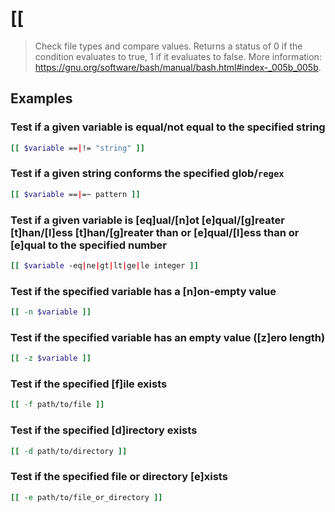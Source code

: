 # [[

> Check file types and compare values. Returns a status of 0 if the condition evaluates to true, 1 if it evaluates to false. More information: <https://gnu.org/software/bash/manual/bash.html#index-_005b_005b>.

## Examples

### Test if a given variable is equal/not equal to the specified string

```bash
[[ $variable ==|!= "string" ]]
```

### Test if a given string conforms the specified glob/`regex`

```bash
[[ $variable ==|=~ pattern ]]
```

### Test if a given variable is [eq]ual/[n]ot [e]qual/[g]reater [t]han/[l]ess [t]han/[g]reater than or [e]qual/[l]ess than or [e]qual to the specified number

```bash
[[ $variable -eq|ne|gt|lt|ge|le integer ]]
```

### Test if the specified variable has a [n]on-empty value

```bash
[[ -n $variable ]]
```

### Test if the specified variable has an empty value ([z]ero length)

```bash
[[ -z $variable ]]
```

### Test if the specified [f]ile exists

```bash
[[ -f path/to/file ]]
```

### Test if the specified [d]irectory exists

```bash
[[ -d path/to/directory ]]
```

### Test if the specified file or directory [e]xists

```bash
[[ -e path/to/file_or_directory ]]
```
